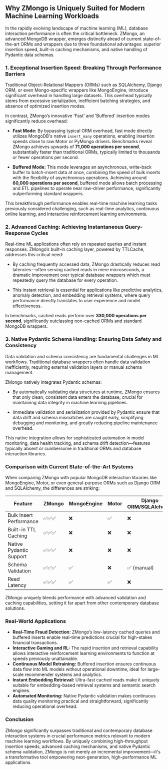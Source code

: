 ## Why ZMongo is Uniquely Suited for Modern Machine Learning Workloads

In the rapidly evolving landscape of machine learning (ML), database interaction performance is often the critical bottleneck. ZMongo, an advanced MongoDB wrapper, emerges distinctly ahead of current state-of-the-art ORMs and wrappers due to three foundational advantages: superior insertion speed, built-in caching mechanisms, and native handling of Pydantic data schemas.

### 1. Exceptional Insertion Speed: Breaking Through Performance Barriers

Traditional Object-Relational Mappers (ORMs) such as SQLAlchemy, Django ORM, or even Mongo-specific wrappers like MongoEngine, introduce significant overhead in handling large datasets. This overhead typically stems from excessive serialization, inefficient batching strategies, and absence of optimized insertion modes.

In contrast, ZMongo’s innovative 'Fast' and 'Buffered' insertion modes significantly reduce overhead:

* **Fast Mode:** By bypassing typical ORM overhead, fast mode directly utilizes MongoDB's native `insert_many` operations, enabling insertion speeds close to raw Motor or PyMongo drivers. Benchmarks reveal ZMongo achieves upwards of **71,000 operations per second**, substantially faster than traditional ORMs, typically limited to thousands or fewer operations per second.

* **Buffered Mode:** This mode leverages an asynchronous, write-back buffer to batch-insert data at once, combining the speed of bulk inserts with the flexibility of asynchronous operations. Achieving around **60,000 operations per second**, buffered mode allows batch processing and ETL pipelines to operate near raw-driver performance, significantly outperforming standard wrappers.

This breakthrough performance enables real-time machine learning tasks previously considered challenging, such as real-time analytics, continuous online learning, and interactive reinforcement learning environments.

### 2. Advanced Caching: Achieving Instantaneous Query-Response Cycles

Real-time ML applications often rely on repeated queries and instant responses. ZMongo’s built-in caching layer, powered by TTLCache, addresses this critical need:

* By caching frequently accessed data, ZMongo drastically reduces read latencies—often serving cached reads in mere microseconds, a dramatic improvement over typical database wrappers which must repeatedly query the database for every operation.

* This instant retrieval is essential for applications like predictive analytics, anomaly detection, and embedding retrieval systems, where query performance directly translates to user experience and model effectiveness.

In benchmarks, cached reads perform over **330,000 operations per second**, significantly outclassing non-cached ORMs and standard MongoDB wrappers.

### 3. Native Pydantic Schema Handling: Ensuring Data Safety and Consistency

Data validation and schema consistency are fundamental challenges in ML workflows. Traditional database wrappers often handle data validation inefficiently, requiring external validation layers or manual schema management.

ZMongo natively integrates Pydantic schemas:

* By automatically validating data structures at runtime, ZMongo ensures that only clean, consistent data enters the database, crucial for maintaining data integrity in machine learning pipelines.

* Immediate validation and serialization provided by Pydantic ensure that data drift and schema mismatches are caught early, simplifying debugging and monitoring, and greatly reducing pipeline maintenance overhead.

This native integration allows for sophisticated automation in model monitoring, data health tracking, and schema drift detection—features typically absent or cumbersome in traditional ORMs and database interaction libraries.

### Comparison with Current State-of-the-Art Systems

When comparing ZMongo with popular MongoDB interaction libraries like MongoEngine, Motor, or even general-purpose ORMs such as Django ORM and SQLAlchemy, the differences are striking:

| Feature                 | ZMongo | MongoEngine | Motor | Django ORM/SQLAlchemy |
| ----------------------- | ------ | ----------- | ----- | --------------------- |
| Bulk Insert Performance | ✅✅✅    | ❌           | ✅     | ❌                     |
| Built-in TTL Caching    | ✅✅✅    | ❌           | ❌     | ❌                     |
| Native Pydantic Support | ✅✅✅    | ❌           | ❌     | ❌                     |
| Schema Validation       | ✅✅✅    | ✅           | ❌     | ✅ (manual)            |
| Read Latency            | ✅✅✅    | ✅           | ✅     | ❌                     |

ZMongo uniquely blends performance with advanced validation and caching capabilities, setting it far apart from other contemporary database solutions.

### Real-World Applications

* **Real-Time Fraud Detection:** ZMongo’s low-latency cached queries and buffered inserts enable real-time predictions crucial for high-stakes financial transactions.
* **Interactive Gaming and RL:** The rapid insertion and retrieval capability allows interactive reinforcement learning environments to function at speeds previously unattainable.
* **Continuous Model Retraining:** Buffered insertion ensures continuous data flow into ML models without operational downtime, ideal for large-scale recommender systems and analytics.
* **Instant Embedding Retrieval:** Ultra-fast cached reads make it uniquely suitable for embedding-based retrieval systems and semantic search engines.
* **Automated Monitoring:** Native Pydantic validation makes continuous data quality monitoring practical and straightforward, significantly reducing operational overhead.

### Conclusion

ZMongo significantly surpasses traditional and contemporary database interaction systems in crucial performance metrics relevant to modern machine learning workflows. By uniquely combining high-throughput insertion speeds, advanced caching mechanisms, and native Pydantic schema validation, ZMongo is not merely an incremental improvement—it's a transformative tool empowering next-generation, high-performance ML applications.
